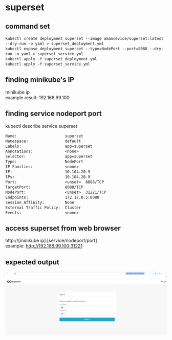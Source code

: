 # superset

## command set

```
kubectl create deployment superset --image amancevice/superset:latest --dry-run -o yaml > superset_deployment.yml
kubectl expose deployment superset --type=NodePort --port=8088 --dry-run -o yaml > superset_service.yml
kubectl apply -f superset_deployment.yml
kubectl apply -f superset_service.yml
```

## finding minikube's IP
minikube ip<br/> 
example result: 192.168.99.100

## finding service nodeport port
kubectl describe service superset

```
Name:                     superset
Namespace:                default
Labels:                   app=superset
Annotations:              <none>
Selector:                 app=superset
Type:                     NodePort
IP Families:              <none>
IP:                       10.104.20.9
IPs:                      10.104.20.9
Port:                     <unset>  8088/TCP
TargetPort:               8088/TCP
NodePort:                 <unset>  31221/TCP
Endpoints:                172.17.0.5:8088
Session Affinity:         None
External Traffic Policy:  Cluster
Events:                   <none>
```
  
## access superset from web browser
http://[minikube ip]:[service/nodeport/port]<br/>
example: http://192.168.99.100:31221

## expected output
<img src="./superset.jpg">
